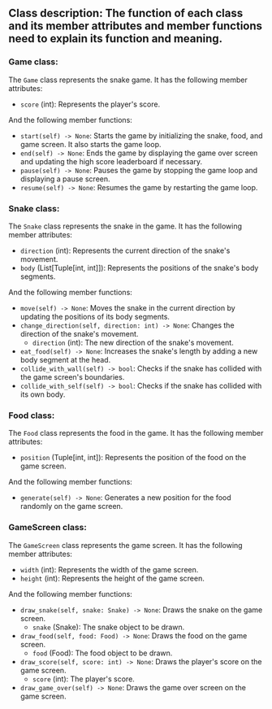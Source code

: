 ## Class description: The function of each class and its member attributes and member functions need to explain its function and meaning.

### Game class:
The `Game` class represents the snake game. It has the following member attributes:
- `score` (int): Represents the player's score.

And the following member functions:
- `start(self) -> None`: Starts the game by initializing the snake, food, and game screen. It also starts the game loop.
- `end(self) -> None`: Ends the game by displaying the game over screen and updating the high score leaderboard if necessary.
- `pause(self) -> None`: Pauses the game by stopping the game loop and displaying a pause screen.
- `resume(self) -> None`: Resumes the game by restarting the game loop.

### Snake class:
The `Snake` class represents the snake in the game. It has the following member attributes:
- `direction` (int): Represents the current direction of the snake's movement.
- `body` (List[Tuple[int, int]]): Represents the positions of the snake's body segments.

And the following member functions:
- `move(self) -> None`: Moves the snake in the current direction by updating the positions of its body segments.
- `change_direction(self, direction: int) -> None`: Changes the direction of the snake's movement.
  - `direction` (int): The new direction of the snake's movement.
- `eat_food(self) -> None`: Increases the snake's length by adding a new body segment at the head.
- `collide_with_wall(self) -> bool`: Checks if the snake has collided with the game screen's boundaries.
- `collide_with_self(self) -> bool`: Checks if the snake has collided with its own body.

### Food class:
The `Food` class represents the food in the game. It has the following member attributes:
- `position` (Tuple[int, int]): Represents the position of the food on the game screen.

And the following member functions:
- `generate(self) -> None`: Generates a new position for the food randomly on the game screen.

### GameScreen class:
The `GameScreen` class represents the game screen. It has the following member attributes:
- `width` (int): Represents the width of the game screen.
- `height` (int): Represents the height of the game screen.

And the following member functions:
- `draw_snake(self, snake: Snake) -> None`: Draws the snake on the game screen.
  - `snake` (Snake): The snake object to be drawn.
- `draw_food(self, food: Food) -> None`: Draws the food on the game screen.
  - `food` (Food): The food object to be drawn.
- `draw_score(self, score: int) -> None`: Draws the player's score on the game screen.
  - `score` (int): The player's score.
- `draw_game_over(self) -> None`: Draws the game over screen on the game screen.